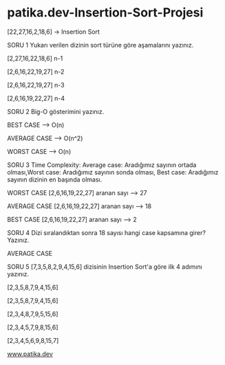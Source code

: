 # patika.dev-Insertion-Sort-Projesi

[22,27,16,2,18,6] -> Insertion Sort

SORU 1 Yukarı verilen dizinin sort türüne göre aşamalarını yazınız.

 [2,27,16,22,18,6]  n-1
 
 [2,6,16,22,19,27]  n-2
 
 [2,6,16,22,19,27]  n-3
 
 [2,6,16,19,22,27]  n-4
 
 SORU 2 Big-O gösterimini yazınız.
 
 BEST CASE --> O(n)
 
 AVERAGE CASE --> O(n^2)
 
 WORST CASE --> O(n)
 
 SORU 3 Time Complexity: Average case: Aradığımız sayının ortada olması,Worst case: Aradığımız sayının sonda olması, Best case: Aradığımız sayının dizinin en başında olması.
 
 WORST CASE [2,6,16,19,22,27] aranan sayı --> 27
 
 AVERAGE CASE [2,6,16,19,22,27] aranan sayı --> 18
 
 BEST CASE [2,6,16,19,22,27] aranan sayı --> 2
 
 SORU 4 Dizi sıralandıktan sonra 18 sayısı hangi case kapsamına girer? Yazınız.
 
 AVERAGE CASE
 
 SORU 5 [7,3,5,8,2,9,4,15,6] dizisinin Insertion Sort'a göre ilk 4 adımını yazınız.
 
 [2,3,5,8,7,9,4,15,6]
 
 [2,3,5,8,7,9,4,15,6]
 
 [2,3,4,8,7,9,5,15,6]
 
 [2,3,4,5,7,9,8,15,6]
 
 [2,3,4,5,6,9,8,15,7]
 
 www.patika.dev
